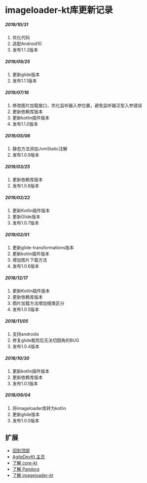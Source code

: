 # imageloader-kt库更新记录

##### 2019/10/31
1. 优化代码
2. 适配Android10
3. 发布1.1.2版本

##### 2019/09/25
1. 更新glide版本
2. 发布1.1.1版本

##### 2019/07/16
1. 修改图片加载接口，优化监听器入参位置，避免监听器泛型入参错误
2. 更新依赖库版本
3. 更新kotlin插件版本
4. 发布1.1.0版本

##### 2019/05/06
1. 静态方法添加JvmStatic注解
2. 发布1.0.9版本

##### 2019/03/25
1. 更新依赖库版本
2. 发布1.0.8版本

##### 2019/02/22
1. 更新Kotlin插件版本
2. 更新Glide版本
3. 发布1.0.7版本

##### 2019/02/01
1. 更新glide-transformations版本
2. 更新kotlin插件版本
3. 增加图片下载方法
4. 发布1.0.6版本

##### 2018/12/17
1. 更新Kotlin插件版本
2. 更新依赖库版本
3. 图片加载方法增加细类区分
4. 发布1.0.5版本

##### 2018/11/05
1. 支持androidx
2. 修复glide裁剪后无法切圆角的BUG
3. 发布1.0.4版本

##### 2018/10/30
1. 更新kotlin插件版本
2. 更新依赖库版本
3. 发布1.0.1版本

##### 2018/09/04
1. 将imageloader库转为kotlin
2. 更新glide版本
3. 发布1.0.0版本

## 扩展
- [回到顶部](https://github.com/LZ9/AgileDevKt/blob/master/imageloaderkt/readme_imageloader_update.md#imageloader库更新记录)
- [AgileDevKt 主页](https://github.com/LZ9/AgileDevKt)
- [了解 core-kt](https://github.com/LZ9/AgileDevKt/blob/master/corekt/readme_core.md)
- [了解 Pandora](https://github.com/LZ9/AgileDevKt/blob/master/pandora/document/readme_pandora.md)
- [了解 imageloader-kt](https://github.com/LZ9/AgileDevKt/blob/master/imageloaderkt/readme_imageloader.md)